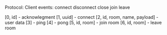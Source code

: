 Protocol:
  Client events:
    connect
    disconnect
    close
    join
    leave

[0, id] - acknowlegment
[1, uuid] - connect
[2, id, room, name, payload] - user data
[3] - ping
[4] - pong
[5, id, room] - join room
[6, id, room] - leave room
